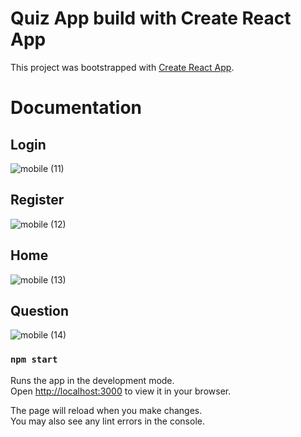 # Quiz App build with Create React App

This project was bootstrapped with [Create React App](https://github.com/facebook/create-react-app).

# Documentation

## Login
![mobile (11)](https://user-images.githubusercontent.com/101534120/235337772-ca3a0c56-2068-4923-9d56-17e980fe34fc.png)

## Register
![mobile (12)](https://user-images.githubusercontent.com/101534120/235337800-0b5b49fc-2efa-4b5e-94cb-254f2ca45ebe.png)

## Home
![mobile (13)](https://user-images.githubusercontent.com/101534120/235337830-5e80b847-fd4a-48cd-9c55-8078fff9d74d.png)

## Question
![mobile (14)](https://user-images.githubusercontent.com/101534120/235337863-60eb9d8b-7514-4e4b-9604-049ff945685c.png)

### `npm start`

Runs the app in the development mode.\
Open [http://localhost:3000](http://localhost:3000) to view it in your browser.

The page will reload when you make changes.\
You may also see any lint errors in the console.


